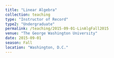 ```yaml
---
title: "Linear Algebra"
collection: teaching
type: "Instructor of Record"
type2: "Undergraduate"
permalink: /teaching/2015-09-01-LinAlgFall2015
venue: "The George Washington University"
date: 2015-09-01
season: Fall
location: "Washington, D.C."
---
```

